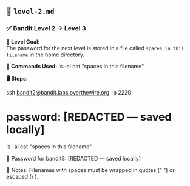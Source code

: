 

## 🔹 `level-2.md`

### ✅ Bandit Level 2 → Level 3

**🧠 Level Goal:**  
The password for the next level is stored in a file called `spaces in this filename` in the home directory.

**🔧 Commands Used:**
ls -al
cat "spaces in this filename"

**🖥️ Steps:**

ssh bandit2@bandit.labs.overthewire.org -p 2220
# password: [REDACTED — saved locally]
ls -al
cat "spaces in this filename"

🔑 Password for bandit3:
[REDACTED — saved locally]

📌 Notes:
Filenames with spaces must be wrapped in quotes (" ") or escaped (\ ).
